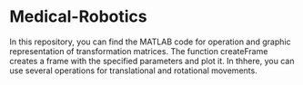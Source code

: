 # Medical-Robotics

In this repository, you can find the MATLAB code for operation and graphic representation of transformation matrices. The function createFrame creates a frame with the specified parameters and plot it. In thhere, you can use several operations for translational and rotational movements. 



